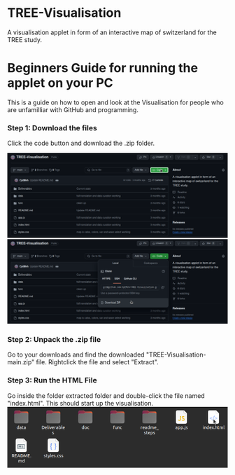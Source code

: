 # TREE-Visualisation
A visualisation applet in form of an interactive map of switzerland for the TREE study. 

# Beginners Guide for running the applet on your PC
This is a guide on how to open and look at the Visualisation for people who are unfamilliar with GitHub and programming.

### Step 1: Download the files
Click the code button and download the .zip folder.

![1. Click the Code Button](./readme_steps/first_step.png)
![2. Downloading the Files](./readme_steps/second_step.png)

### Step 2: Unpack the .zip file
Go to your downloads and find the downloaded "TREE-Visualisation-main.zip" file. Rightclick the file and select "Extract".

### Step 3: Run the HTML File
Go inside the folder extracted folder and double-click the file named "index.html". This should start up the visualisation.
![4. Run index.html](./readme_steps/run.png)
